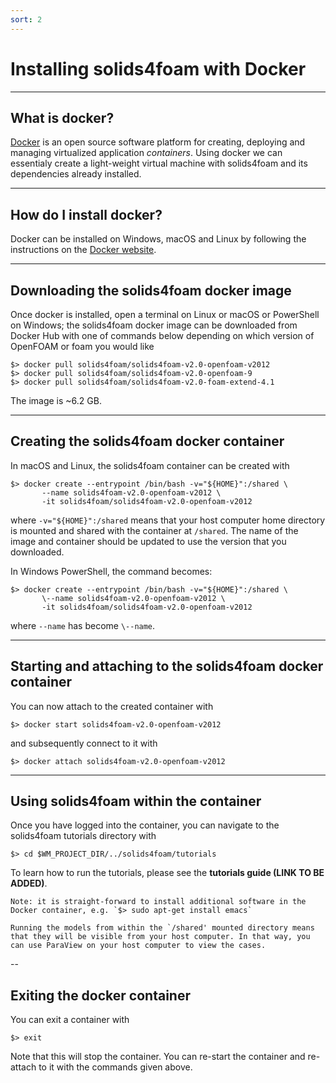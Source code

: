 ```yaml
---
sort: 2
---
```


# Installing solids4foam with Docker

---

## What is docker?

[Docker](https://www.docker.com) is an open source software platform for creating, deploying and managing virtualized application *containers*. Using docker we can essentialy create a light-weight virtual machine with solids4foam and its dependencies already installed.

---

## How do I install docker?

Docker can be installed on Windows, macOS and Linux by following the instructions on the [Docker website](https://docs.docker.com/get-docker/).

---

## Downloading the solids4foam docker image

Once docker is installed, open a terminal on Linux or macOS or PowerShell on Windows; the solids4foam docker image can be downloaded from Docker Hub with one of commands below depending on which version of OpenFOAM or foam you would like
```
$> docker pull solids4foam/solids4foam-v2.0-openfoam-v2012
$> docker pull solids4foam/solids4foam-v2.0-openfoam-9
$> docker pull solids4foam/solids4foam-v2.0-foam-extend-4.1
```
The image is ~6.2 GB.

---

## Creating the solids4foam docker container

In macOS and Linux, the solids4foam container can be created with
```
$> docker create --entrypoint /bin/bash -v="${HOME}":/shared \
       --name solids4foam-v2.0-openfoam-v2012 \
       -it solids4foam/solids4foam-v2.0-openfoam-v2012
```
where `-v="${HOME}":/shared` means that your host computer home directory is mounted and shared with the container at `/shared`. The name of the image and container should be updated to use the version that you downloaded.

In Windows PowerShell, the command becomes:
```
$> docker create --entrypoint /bin/bash -v="${HOME}":/shared \
       \--name solids4foam-v2.0-openfoam-v2012 \
       -it solids4foam/solids4foam-v2.0-openfoam-v2012
```
where `--name` has become `\--name`.

---

## Starting and attaching to the solids4foam docker container

You can now attach to the created container with
```
$> docker start solids4foam-v2.0-openfoam-v2012
```
and subsequently connect to it with
```
$> docker attach solids4foam-v2.0-openfoam-v2012
```

---
## Using solids4foam within the container

Once you have logged into the container, you can navigate to the solids4foam tutorials directory with
```
$> cd $WM_PROJECT_DIR/../solids4foam/tutorials
```
To learn how to run the tutorials, please see the **tutorials guide (LINK TO BE ADDED)**.

```tip
Note: it is straight-forward to install additional software in the Docker container, e.g. `$> sudo apt-get install emacs`
```

```tip
Running the models from within the `/shared' mounted directory means that they will be visible from your host computer. In that way, you can use ParaView on your host computer to view the cases.
```

--
## Exiting the docker container

You can exit a container with
```
$> exit
```
Note that this will stop the container. You can re-start the container and re-attach to it with the commands given above.
